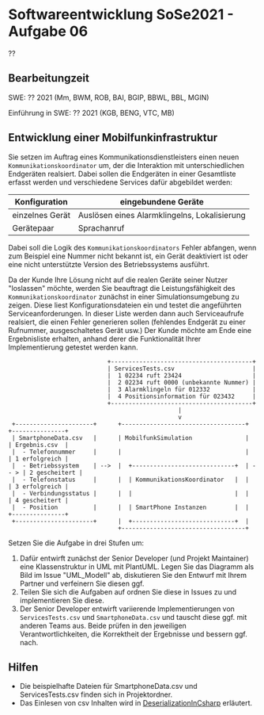 # Softwareentwicklung SoSe2021 - Aufgabe 06

??

## Bearbeitungzeit

SWE: ?? 2021 (Mm, BWM, ROB, BAI, BGIP, BBWL, BBL, MGIN)

Einführung in SWE: ?? 2021 (KGB, BENG, VTC, MB)

## Entwicklung einer Mobilfunkinfrastruktur

Sie setzen im Auftrag eines Kommunikationsdienstleisters einen neuen `Kommunikationskoordinator` um, der die Interaktion mit unterschiedlichen Endgeräten realsiert. Dabei sollen die Endgeräten in einer Gesamtliste erfasst werden und verschiedene Services dafür abgebildet werden: 

| Konfiguration   | eingebundene Geräte                          |
|-----------------|----------------------------------------------|
| einzelnes Gerät | Auslösen eines Alarmklingelns, Lokalisierung | 
| Gerätepaar      | Sprachanruf                                  |

Dabei soll die Logik des `Kommunikationskoordinators` Fehler abfangen, wenn zum Beispiel eine Nummer nicht bekannt ist, ein Gerät deaktiviert ist oder eine nicht unterstützte Version des Betriebssystems ausführt. 

Da der Kunde Ihre Lösung nicht auf die realen Geräte seiner Nutzer "loslassen" möchte, werden Sie beauftragt die Leistungsfähigkeit des `Kommunikationskoordinator` zunächst in einer Simulationsumgebung zu zeigen. Diese liest Konfigurationsdateien ein und testet die angeführten Serviceanforderungen. In dieser Liste werden dann auch Serviceaufrufe realsiert, die einen Fehler generieren sollen (fehlendes Endgerät zu einer Rufnummer, ausgeschaltetes Gerät usw.) Der Kunde möchte am Ende eine Ergebnisliste erhalten, anhand derer die Funktionalität Ihrer Implementierung getestet werden kann. 

``` 
                            +----------------------------------------+
                            | ServicesTests.csv                      |
                            |  1 02234 ruft 23424                    |
                            |  2 02234 ruft 0000 (unbekannte Nummer) |
                            |  3 Alarmklingeln für 012332            |
                            |  4 Positionsinformation für 023432     |
                            +----------------------------------------+
                                                |
                                                v
 +----------------------+      +-----------------------------------+      +---------------+
 | SmartphoneData.csv   |      | MobilfunkSimulation               |      | Ergebnis.csv  |
 |  - Telefonnummer     |      |                                   |      | 1 erfolgreich |
 |  - Betriebssystem    | -->  |  +-----------------------------+  | -- > | 2 gescheitert |
 |  - Telefonstatus     |      |  | KommunikationsKoordinator   |  |      | 3 erfolgreich |
 |  - Verbindungsstatus |      |  |                             |  |      | 4 gescheitert |
 |  - Position          |      |  | SmartPhone Instanzen        |  |      +---------------+
 +----------------------+      |  +-----------------------------+  |
                               +-----------------------------------+
```

Setzen Sie die Aufgabe in drei Stufen um: 

1. Dafür entwirft zunächst der Senior Developer (und Projekt Maintainer) eine Klassenstruktur in UML mit PlantUML. Legen Sie das Diagramm als Bild im Issue "UML_Modell" ab, diskutieren Sie den Entwurf mit Ihrem Partner und verfeinern Sie diesen ggf.
2. Teilen Sie sich die Aufgaben auf ordnen Sie diese in Issues zu und implementieren Sie diese. 
3. Der Senior Developer entwirft variierende Implementierungen von `ServicesTests.csv` und `SmartphoneData.csv` und tauscht diese ggf. mit anderen Teams aus. Beide prüfen in den jeweiligen Verantwortlichkeiten, die Korrektheit der Ergebnisse und bessern ggf. nach.

## Hilfen 

+ Die beispielhafte Dateien für SmartphoneData.csv und ServicesTests.csv finden sich in Projektordner.
+ Das Einlesen von csv Inhalten wird in [DeserializationInCsharp](https://www.youtube.com/watch?v=kuOb8_U2jzE) erläutert.
